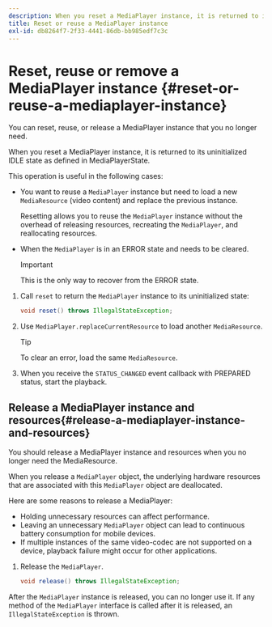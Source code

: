 ```yaml
---
description: When you reset a MediaPlayer instance, it is returned to its uninitialized IDLE state as defined in MediaPlayerState.
title: Reset or reuse a MediaPlayer instance
exl-id: db8264f7-2f33-4441-86db-bb985edf7c3c
---
```

# Reset, reuse or remove a MediaPlayer instance {#reset-or-reuse-a-mediaplayer-instance}

You can reset, reuse, or release a MediaPlayer instance that you no longer need.

When you reset a MediaPlayer instance, it is returned to its uninitialized IDLE state as defined in MediaPlayerState.

This operation is useful in the following cases:

* You want to reuse a `MediaPlayer` instance but need to load a new `MediaResource` (video content) and replace the previous instance.

  Resetting allows you to reuse the `MediaPlayer` instance without the overhead of releasing resources, recreating the `MediaPlayer`, and reallocating resources. 

* When the `MediaPlayer` is in an ERROR state and needs to be cleared. 

  >[!IMPORTANT]
  >
  >This is the only way to recover from the ERROR state.

1. Call `reset` to return the `MediaPlayer` instance to its uninitialized state:

   ```java
   void reset() throws IllegalStateException; 
   
   ```

1. Use `MediaPlayer.replaceCurrentResource` to load another `MediaResource`.

   >[!TIP]
   >
   >To clear an error, load the same `MediaResource`.

1. When you receive the `STATUS_CHANGED` event callback with PREPARED status, start the playback.

## Release a MediaPlayer instance and resources{#release-a-mediaplayer-instance-and-resources}

You should release a MediaPlayer instance and resources when you no longer need the MediaResource.

When you release a `MediaPlayer` object, the underlying hardware resources that are associated with this `MediaPlayer` object are deallocated.

Here are some reasons to release a MediaPlayer:

* Holding unnecessary resources can affect performance. 
* Leaving an unnecessary `MediaPlayer` object can lead to continuous battery consumption for mobile devices. 
* If multiple instances of the same video-codec are not supported on a device, playback failure might occur for other applications.

1. Release the `MediaPlayer`.

   ```java
   void release() throws IllegalStateException;
   ```

After the `MediaPlayer` instance is released, you can no longer use it. If any method of the `MediaPlayer` interface is called after it is released, an `IllegalStateException` is thrown.
